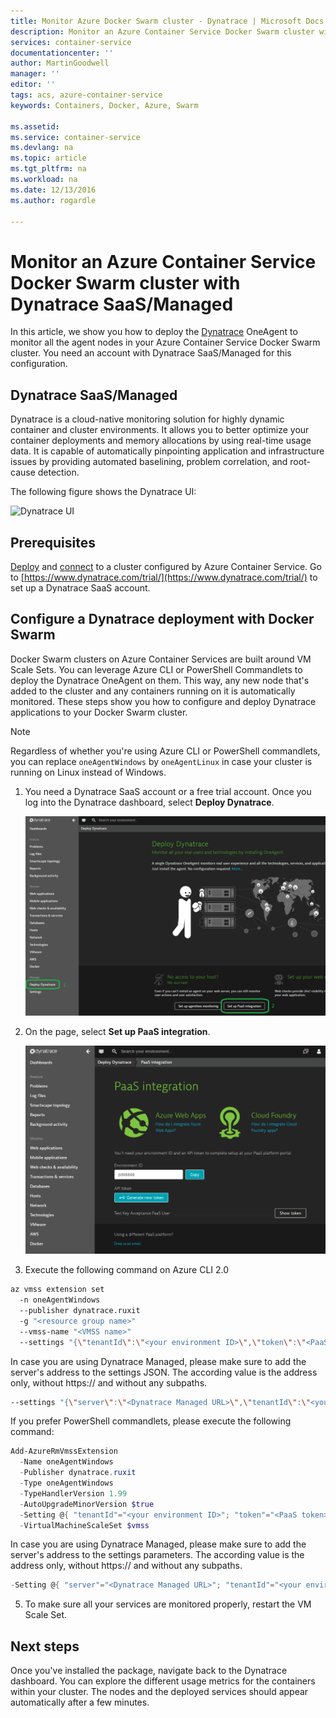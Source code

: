 ```yaml
---
title: Monitor Azure Docker Swarm cluster - Dynatrace | Microsoft Docs
description: Monitor an Azure Container Service Docker Swarm cluster with Dynatrace. Deploy the Dynatrace OneAgent by using Azure CLI 2.0 or PowerShell commandlets.
services: container-service
documentationcenter: ''
author: MartinGoodwell
manager: ''
editor: ''
tags: acs, azure-container-service
keywords: Containers, Docker, Azure, Swarm

ms.assetid:
ms.service: container-service
ms.devlang: na
ms.topic: article
ms.tgt_pltfrm: na
ms.workload: na
ms.date: 12/13/2016
ms.author: rogardle

---
```

# Monitor an Azure Container Service Docker Swarm cluster with Dynatrace SaaS/Managed
In this article, we show you how to deploy the [Dynatrace](https://www.dynatrace.com/) OneAgent to monitor all the agent nodes in your Azure Container Service Docker Swarm cluster. You need an account with Dynatrace SaaS/Managed for this configuration. 

## Dynatrace SaaS/Managed
Dynatrace is a cloud-native monitoring solution for highly dynamic container and cluster environments. It allows you to better optimize your container deployments and memory allocations by using real-time usage data. It is capable of automatically pinpointing application and infrastructure issues by providing automated baselining, problem correlation, and root-cause detection.

The following figure shows the Dynatrace UI:

![Dynatrace UI](./media/container-service-docker-swarm-monitoring-dynatrace/swarm.png)

## Prerequisites 
[Deploy](container-service-deployment.md) and [connect](./../container-service-connect.md) to a cluster configured by Azure Container Service. Go to [https://www.dynatrace.com/trial/](https://www.dynatrace.com/trial/) to set up a Dynatrace SaaS account.  

## Configure a Dynatrace deployment with Docker Swarm
Docker Swarm clusters on Azure Container Services are built around VM Scale Sets. You can leverage Azure CLI or PowerShell Commandlets to deploy the Dynatrace OneAgent on them. This way, any new node that's added to the cluster and any containers running on it is automatically monitored.
These steps show you how to configure and deploy Dynatrace applications to your Docker Swarm cluster.

> [!NOTE]
> Regardless of whether you're using Azure CLI or PowerShell commandlets, you can replace `oneAgentWindows` by `oneAgentLinux` in case your cluster is running on Linux instead of Windows.

1. You need a Dynatrace SaaS account or a free trial account. Once you log into the Dynatrace dashboard, select **Deploy Dynatrace**.

    ![Dynatrace Set up PaaS integration](./media/container-service-monitoring-dynatrace/setup-paas.png)

2. On the page, select **Set up PaaS integration**. 

    ![Dynatrace API token](./media/container-service-monitoring-dynatrace/api-token.png) 

3. Execute the following command on Azure CLI 2.0

```bash
az vmss extension set
  -n oneAgentWindows
  --publisher dynatrace.ruxit
  -g "<resource group name>"
  --vmss-name "<VMSS name>"
  --settings "{\"tenantId\":\"<your environment ID>\",\"token\":\"<PaaS token>\"}"
```

In case you are using Dynatrace Managed, please make sure to add the server's address to the settings JSON. The according value is the address only, without https:// and without any subpaths.

```bash
--settings "{\"server\":\"<Dynatrace Managed URL>\",\"tenantId\":\"<your environment ID>\",\"token\":\"<PaaS token>\"}"
```

If you prefer PowerShell commandlets, please execute the following command:

```powershell
Add-AzureRmVmssExtension
  -Name oneAgentWindows
  -Publisher dynatrace.ruxit
  -Type oneAgentWindows
  -TypeHandlerVersion 1.99
  -AutoUpgradeMinorVersion $true
  -Setting @{ "tenantId"="<your environment ID>"; "token"="<PaaS token>" }
  -VirtualMachineScaleSet $vmss
```

In case you are using Dynatrace Managed, please make sure to add the server's address to the settings parameters. The according value is the address only, without https:// and without any subpaths.
```powershell
-Setting @{ "server"="<Dynatrace Managed URL>"; "tenantId"="<your environment ID>"; "token"="<PaaS token>" }
```

5. To make sure all your services are monitored properly, restart the VM Scale Set.

## Next steps

Once you've installed the package, navigate back to the Dynatrace dashboard. You can explore the different usage metrics for the containers within your cluster. The nodes and the deployed services should appear automatically after a few minutes.

